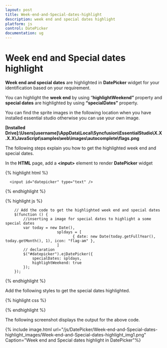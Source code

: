 ```yaml
---
layout: post
title: Week-end-and-Special-dates-highlight
description: week end and special dates highlight
platform: js
control: DatePicker
documentation: ug
---
```


# Week end and Special dates highlight

**Week end and special dates** are highlighted in **DatePicker** widget for your identification based on your requirement.

You can highlight the **week end** by using “**highlightWeekend”** property and **special dates** are highlighted by using **“specialDates”** property.

You can find the sprite images in the following location when you have installed essential studio otherwise you can use your own image.

**[Installed Drive]:\Users\[username]\AppData\Local\Syncfusion\EssentialStudio\X.X.X.X\JavaScript\samples\web\images\autocomplete\flags.png**

The following steps explain you how to get the highlighted week end and special dates.

In the **HTML** page, add a **&lt;input&gt;** element to render **DatePicker** widget


  {% highlight html %}

      <input id="datepicker" type="text" />
      
  {% endhighlight %}
  
  {% highlight js %}

        // Add the code to get the highlighted week end and special dates
        $(function () {
            //inserting a image for special dates to highlight a some special dates
            var today = new Date(),
                           spldays = [
                                  { date: new Date(today.getFullYear(), today.getMonth(), 1), icon: "flag-am" },
                           ]
            // declaration 
            $("#datepicker").ejDatePicker({
                specialDates: spldays,
                highlightWeekend: true
            });
        });


  {% endhighlight %}



Add the following styles to get the special dates highlighted.



{% highlight css %}

<style type="text/css" class="cssStyles">
    .flag .e-image {
        background: url(/images/flags.png) no-repeat left center;
        width: 25px;
        height: 15px;
    }

    .e-datepicker.e-calendar {
        width: 350px;
    }
</style>



{% endhighlight %}



The following screenshot displays the output for the above code.



{% include image.html url="/js/DatePicker/Week-end-and-Special-dates-highlight_images/Week-end-and-Special-dates-highlight_img1.png" Caption="Week end and Special dates highlight in DatePicker"%}


